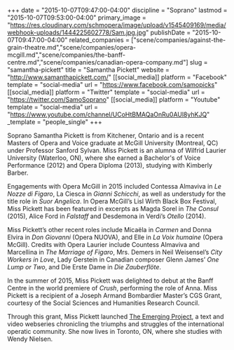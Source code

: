 +++
date = "2015-10-07T09:47:00-04:00"
discipline = "Soprano"
lastmod = "2015-10-07T09:53:00-04:00"
primary_image = "https://res.cloudinary.com/schmopera/image/upload/v1545409169/media/webhook-uploads/1444225602778/Sam.jpg.jpg"
publishDate = "2015-10-07T09:47:00-04:00"
related_companies = ["scene/companies/against-the-grain-theatre.md","scene/companies/opera-mcgill.md","scene/companies/the-banff-centre.md","scene/companies/canadian-opera-company.md"]
slug = "samantha-pickett"
title = "Samantha Pickett"
website = "http://www.samanthapickett.com/"
[[social_media]]
platform = "Facebook"
template = "social-media"
url = "https://www.facebook.com/samopicks"
[[social_media]]
platform = "Twitter"
template = "social-media"
url = "https://twitter.com/SamoSoprano"
[[social_media]]
platform = "Youtube"
template = "social-media"
url = "https://www.youtube.com/channel/UCoHtBMAQaOnRu0AUl8yhKJQ"
_template = "people_single"
+++

Soprano Samantha Pickett is from Kitchener, Ontario and is a recent Masters of Opera and Voice graduate at McGill University (Montreal, QC) under Professor Sanford Sylvan. Miss Pickett is an alumna of Wilfrid Laurier University (Waterloo, ON), where she earned a Bachelor's of Voice Performance (2012) and Opera Diploma (2013), studying with Kimberly Barber. 

Engagements with Opera McGill in 2015 included Contessa Almaviva in *Le Nozze di Figaro*, La Ciesca in *Gianni Schicchi*, as well as understudy for the title role in *Suor Angelica*. In Opera McGill’s Lisl Wirth Black Box Festival, Miss Pickett has been featured in excerpts as Magda Sorel in *The Consul* (2015), Alice Ford in *Falstaff* and Desdemona in Verdi’s *Otello* (2014). 

Miss Pickett’s other recent roles include Micaëla in *Carmen* and Donna Elvira in *Don Giovanni* (Opera NUOVA), and Elle in *La Voix humaine* (Opera McGill). Credits with Opera Laurier include Countess Almaviva and Marcellina in *The Marriage of Figaro*, Mrs. Demers in Neil Weisensel’s *City Workers in Love*, Lady Gerstein in Canadian composer Glenn James’ *One Lump or Two*, and Die Erste Dame in *Die Zauberflöte*.  

In the summer of 2015, Miss Pickett was delighted to debut at the Banff Centre in the world premiere of *Crush*, performing the role of Anna. Miss Pickett is a recipient of a Joseph Armand Bombardier Master’s CGS Grant, courtesy of the Social Sciences and Humanities Research Council. 

Through this grant, Miss Pickett launched [The Emerging Project](http://www.theemergingproject.com/), a text and video webseries chronicling the triumphs and struggles of the international operatic community. She now lives in Toronto, ON, where she studies with Wendy Nielsen.
